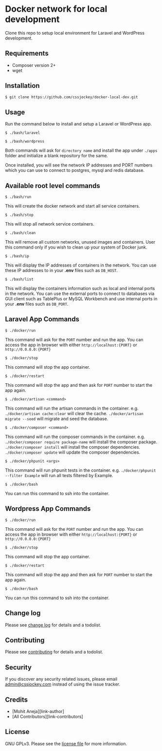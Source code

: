 # Docker network for local development

Clone this repo to setup local environment for Laravel and WordPress development.

## Requirements
- Composer version 2+
- wget
## Installation

``` bash
$ git clone https://github.com/cssjockey/docker-local-dev.git
```

## Usage
Run the command below to install and setup a Laravel or WordPress app.
```
$ ./bash/laravel
```
```
$ ./bash/wordpress
```

Both commands will ask for `directory name` and install the app under `./apps` folder and initialize a blank repository for the same.

Once installed, you will see the network IP addresses and PORT numbers which you can use to connect to postgres, mysql and redis database.

## Available root level commands

```
$ ./bash/run
```
This will create the docker network and start all service containers.

```
$ ./bash/stop
```
This will stop all network service containers.

```
$ ./bash/clean
```
This will remove all custom networks, unused images and containers. User this command only if you wish to clean up your system of Docker junk.

```
$ ./bash/ip
```
This will display the IP addresses of containers in the network. You can use these IP addresses to in your **.env** files such as `DB_HOST`.

```
$ ./bash/list
```
This will display the containers information such as local and internal ports in the network. You can use the external ports to connect to databases via GUI client such as TablePlus or MySQL Workbench and use internal ports in your **.env** files such as `DB_PORT`.

## Laravel App Commands

```
$ ./docker/run
```
This command will ask for the `PORT` number and run the app. You can access the app in browser with either `http://localhost:{PORT}` or `http://0.0.0.0:{PORT}`
```
$ ./docker/stop
```
This command will stop the app container.
```
$ ./docker/restart
```
This command will stop the app and then ask for `PORT` number to start the app again.
```
$ ./docker/artisan <command>
```
This command will run the artisan commands in the container. 
e.g. 
`./docker/artisan cache:clear` will clear the cache.
`./docker/artisan migrate --seed` will migrate and seed the database.
```
$ ./docker/composer <command>
```
This command will run the composer commands in the container. 
e.g. 
`./docker/composer require package-name` will install the composer package.
`./docker/composer install` will install the composer dependencies.
`./docker/composer update` will update the composer dependencies.
```
$ ./docker/phpunit <args>
```
This command will run phpunit tests in the container.
 e.g. 
`./docker/phpunit --filter Example` will run all tests filtered by Example.
```
$ ./docker/bash
```
You can run this command to ssh into the container.

## Wordpress App Commands

```
$ ./docker/run
```
This command will ask for the `PORT` number and run the app. You can access the app in browser with either `http://localhost:{PORT}` or `http://0.0.0.0:{PORT}`
```
$ ./docker/stop
```
This command will stop the app container.
```
$ ./docker/restart
```
This command will stop the app and then ask for `PORT` number to start the app again.
```
$ ./docker/bash
```
You can run this command to ssh into the container.

## Change log

Please see [change log](changelog.md) for details and a todolist.
## Contributing

Please see [contributing](contributing.md) for details and a todolist.

## Security

If you discover any security related issues, please email admin@cssjockey.com instead of using the issue tracker.

## Credits

- [Mohit Aneja][link-author]
- [All Contributors][link-contributors]

## License

GNU GPLv3. 
Please see the [license file](license.md) for more information.


